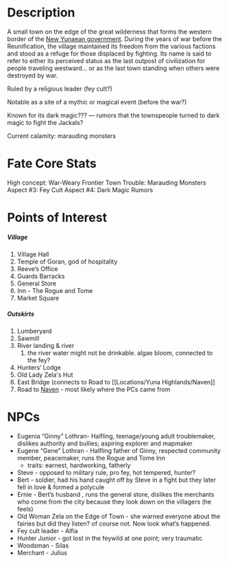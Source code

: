 # Description 
A small town on the edge of the great wilderness that forms the western border of the [New Yunaean government](../../../Factions/New%20Yunaean%20government.md). During the years of war before the Reunification, the village maintained its freedom from the various factions and stood as a refuge for those displaced by fighting. Its name is said to refer to either its perceived status as the last outpost of civilization for people traveling westward… or as the last town standing when others were destroyed by war.

Ruled by a religious leader (fey cult?)

Notable as a site of a mythic or magical event (before the war?)

Known for its dark magic??? — rumors that the townspeople turned to dark magic to fight the Jackals?

Current calamity: marauding monsters 
# Fate Core Stats
High concept: War-Weary Frontier Town
Trouble: Marauding Monsters
Aspect #3: Fey Cult
Aspect #4: Dark Magic Rumors

# Points of Interest 

##### Village

1. Village Hall
2. Temple of Goran, god of hospitality 
3. Reeve’s Office
4. Guards Barracks
5. General Store
6. Inn - The Rogue and Tome
7. Market Square

##### Outskirts

1. Lumberyard
2. Sawmill
3. River landing & river
	1. the river water might not be drinkable. algae bloom, connected to the fey?
4. Hunters’ Lodge
5. Old  Lady Zela's Hut
6. East Bridge (connects to Road to [[Locations/Yuna Highlands/Naven]]
7. Road to [Naven](Naven.md) - most likely where the PCs came from

# NPCs

- Eugenia “Ginny” Lothran- Halfling, teenage/young adult troublemaker, dislikes authority and bullies; aspiring explorer and mapmaker
- Eugene “Gene” Lothran - Halfling father of Ginny, respected community member, peacemaker, runs the Rogue and Tome Inn
	- traits: earnest, hardworking, fatherly 
- Steve - opposed to military rule, pro fey, hot tempered, hunter?
- Bert - soldier, had his hand caught off by Steve in a fight but they later fell in love & formed a polycule
- Ernie - Bert’s husband , runs the general store, dislikes the merchants who come from the city because they look down on the villagers (he feels)
- Old Woman Zela on the Edge of Town - she warned everyone about the fairies but did they listen? of course not. Now look what’s happened.
- Fey cult leader - Alfia 
- Hunter Junior - got lost in the feywild at one point; very traumatic 
- Woodsman - Silas
- Merchant - Julius

